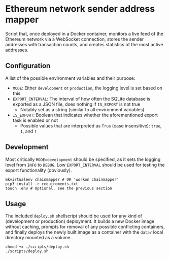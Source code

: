 # Ethereum network sender address mapper

Script that, once deployed in a Docker container, monitors a live feed of the Ethereum network via a WebSocket connection, stores the sender addresses with transaction counts, and creates statistics of the most active addresses.

## Configuration

A list of the possible environment variables and their purpose:

- `MODE`: Either `development` or `production`, the logging level is set based on this
- `EXPORT_INTERVAL`: The interval of how often the SQLite database is exported as a JSON file, does nothing if `IS_EXPORT` is not true
  - Notably set as a string (similar to all environment variables)
- `IS_EXPORT`: Boolean that indicates whether the aforementioned export task is enabled or not
  - Possible values that are interpreted as `True` (case insensitive): `true`, `1`, and `t`

## Development

Most critically `MODE=development` should be specified, as it sets the logging level from `INFO` to `DEBUG`. Low `EXPORT_INTERVAL` should be used for testing the export functionality (obviously).

```shell
mkvirtualenv chainmapper # OR 'workon chainmapper'
pip3 install -r requirements.txt
touch .env # Optional, see the previous section
```

## Usage

The included `deploy.sh` shellscript should be used for any kind of (development or production) deployment. It builds a new Docker image without caching, prompts for removal of any possible conflicting containers, and finally deploys the newly built image as a container with the `data/` local directory mounted as a volume.

```shell
chmod +x ./scripts/deploy.sh
./scripts/deploy.sh
```
